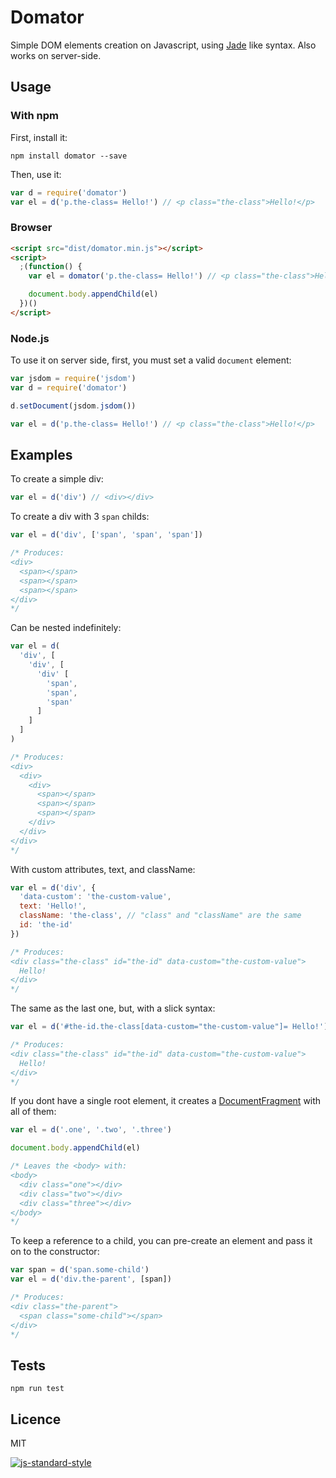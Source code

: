 # Domator

Simple DOM elements creation on Javascript, using [Jade](http://jade-lang.com/) like syntax. Also works on server-side.

## Usage

### With npm

First, install it:
```
npm install domator --save
```

Then, use it:
```javascript
var d = require('domator')
var el = d('p.the-class= Hello!') // <p class="the-class">Hello!</p>
```

### Browser
```html
<script src="dist/domator.min.js"></script>
<script>
  ;(function() {
    var el = domator('p.the-class= Hello!') // <p class="the-class">Hello!</p>

    document.body.appendChild(el)
  })()
</script>
```

### Node.js

To use it on server side, first, you must set a valid `document` element:

```javascript
var jsdom = require('jsdom')
var d = require('domator')

d.setDocument(jsdom.jsdom())

var el = d('p.the-class= Hello!') // <p class="the-class">Hello!</p>
```

## Examples

To create a simple div:
```javascript
var el = d('div') // <div></div>
```

To create a div with 3 `span` childs:
```javascript
var el = d('div', ['span', 'span', 'span'])

/* Produces:
<div>
  <span></span>
  <span></span>
  <span></span>
</div>
*/
```

Can be nested indefinitely:
```javascript
var el = d(
  'div', [
    'div', [
      'div' [
        'span',
        'span',
        'span'
      ]
    ]
  ]
)

/* Produces:
<div>
  <div>
    <div>
      <span></span>
      <span></span>
      <span></span>
    </div>
  </div>
</div>
*/
```

With custom attributes, text, and className:
```javascript
var el = d('div', {
  'data-custom': 'the-custom-value',
  text: 'Hello!',
  className: 'the-class', // "class" and "className" are the same
  id: 'the-id'
})

/* Produces:
<div class="the-class" id="the-id" data-custom="the-custom-value">
  Hello!
</div>
*/
```

The same as the last one, but, with a slick syntax:
```javascript
var el = d('#the-id.the-class[data-custom="the-custom-value"]= Hello!')

/* Produces:
<div class="the-class" id="the-id" data-custom="the-custom-value">
  Hello!
</div>
*/
```

If you dont have a single root element, it creates a [DocumentFragment](https://developer.mozilla.org/docs/Web/API/DocumentFragment) with all of them:
```javascript
var el = d('.one', '.two', '.three')

document.body.appendChild(el)

/* Leaves the <body> with:
<body>
  <div class="one"></div>
  <div class="two"></div>
  <div class="three"></div>
</body>
*/
```

To keep a reference to a child, you can pre-create an element and pass it on to the constructor:
```javascript
var span = d('span.some-child')
var el = d('div.the-parent', [span])

/* Produces:
<div class="the-parent">
  <span class="some-child"></span>
</div>
*/
```

## Tests
```
npm run test
```

## Licence
MIT

[![js-standard-style](https://cdn.rawgit.com/feross/standard/master/badge.svg)](https://github.com/feross/standard)
